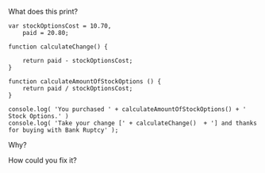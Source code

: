 What does this print?

    var stockOptionsCost = 10.70,
        paid = 20.80;

    function calculateChange() {

        return paid - stockOptionsCost;
    }

    function calculateAmountOfStockOptions () {
        return paid / stockOptionsCost;
    }

    console.log( 'You purchased ' + calculateAmountOfStockOptions() + ' Stock Options.' )
    console.log( 'Take your change [' + calculateChange()  + '] and thanks for buying with Bank Ruptcy' );

Why?

How could you fix it?
